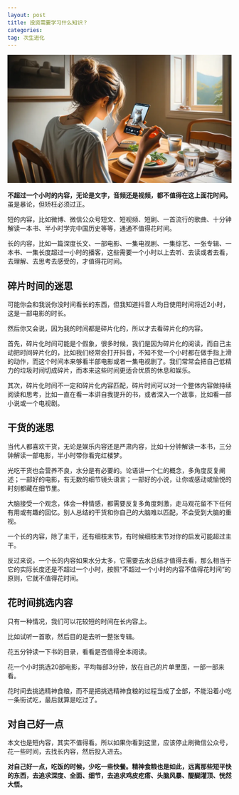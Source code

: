 ```yaml
---
layout: post
title: 投资需要学习什么知识？
categories: 
tag: 次生进化
---
```


![1739787147382](/assets/images/1739787147382.png)

**不超过一个小时的内容，无论是文字，音频还是视频，都不值得在这上面花时间。** 虽是暴论，但矫枉必须过正。

短的内容，比如微博、微信公众号短文、短视频、短剧、一首流行的歌曲、十分钟解读一本书、半小时学完中国历史等等，通通不值得花时间。

长的内容，比如一篇深度长文、一部电影、一集电视剧、一集综艺、一张专辑、一本书、一集长度超过一小时的播客，这些需要一个小时以上去听、去读或者去看，去理解、去思考去感受的，才值得花时间。

## 碎片时间的迷思

可能你会和我说你没时间看长的东西，但我知道抖音人均日使用时间将近2小时，这是一部电影的时长。

然后你又会说，因为我的时间都是碎片化的，所以才去看碎片化的内容。

首先，碎片化时间可能是个假象，很多时候，我们是因为碎片化的阅读，而自己主动把时间碎片化的，比如我们经常会打开抖音，不知不觉一个小时都在做手指上滑的动作，而这个时间本来够看半部电影或者一集电视剧了。我们常常会把自己低精力的垃圾时间切成碎片，而本来这些时间更适合优质的休息和娱乐。

其次，碎片化时间不一定和碎片化内容匹配，碎片时间可以对一个整体内容做持续阅读和思考，比如一直在看一本讲自我提升的书，或者深入一个故事，比如看一部小说或一个电视剧。

## 干货的迷思

当代人都喜欢干货，无论是娱乐内容还是严肃内容，比如十分钟解读一本书，三分钟解读一部电影，半小时带你看完红楼梦。

光吃干货也会营养不良，水分是有必要的。论语讲一个仁的概念，多角度反复阐述；一部好的电影，有无数的细节镜头语言；一部好的小说，让你或感动或愉悦的时刻都藏在细节里。

大脑接受一个观念，体会一种情感，都需要反复多角度刺激，走马观花留不下任何有用或有趣的回忆。别人总结的干货和你自己的大脑难以匹配，不会受到大脑的重视。

一个长的内容，除了主干，还有细枝末节，有时候细枝末节对你的启发可能超过主干。

反过来说，一个长的内容如果水分太多，它需要去水总结才值得去看，那么相当于它的实际长度还是不超过一个小时，按照“不超过一个小时的内容不值得花时间”的原则，它就不值得花时间。

## 花时间挑选内容

只有一种情况，我们可以花较短的时间在长内容上。

比如试听一首歌，然后目的是去听一整张专辑。

花五分钟读一下书的目录，看看是否值得全本阅读。

花一个小时挑选20部电影，平均每部3分钟，放在自己的片单里面，一部一部来看。

花时间去挑选精神食粮，而不是把挑选精神食粮的过程当成了全部，不能沿着小吃一条街试吃，最后就算是吃过了。

## 对自己好一点

本文也是短内容，其实不值得看。所以如果你看到这里，应该停止刷微信公众号，花一些时间，去找长内容，然后投入进去。

**对自己好一点，吃饭的时候，少吃一些快餐。精神食粮也是如此，远离那些短平快的东西，去追求深度、全面、细节，去追求鸡皮疙瘩、头脑风暴、醍醐灌顶、恍然大悟。**
